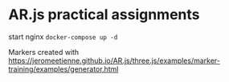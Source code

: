 # AR.js practical assignments

start nginx <code>docker-compose up -d</code>

Markers created with https://jeromeetienne.github.io/AR.js/three.js/examples/marker-training/examples/generator.html
